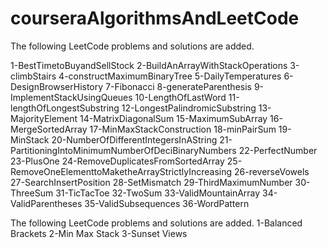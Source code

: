 # courseraAlgorithmsAndLeetCode
The following LeetCode problems and solutions are added.

1-BestTimetoBuyandSellStock
2-BuildAnArrayWithStackOperations
3-climbStairs
4-constructMaximumBinaryTree
5-DailyTemperatures
6-DesignBrowserHistory
7-Fibonacci
8-generateParenthesis
9-ImplementStackUsingQueues
10-LengthOfLastWord
11-lengthOfLongestSubstring
12-LongestPalindromicSubstring
13-MajorityElement
14-MatrixDiagonalSum
15-MaximumSubArray
16-MergeSortedArray
17-MinMaxStackConstruction
18-minPairSum
19-MinStack
20-NumberOfDifferentIntegersInAString
21-PartitioningIntoMinimumNumberOfDeciBinaryNumbers
22-PerfectNumber
23-PlusOne
24-RemoveDuplicatesFromSortedArray
25-RemoveOneElementtoMaketheArrayStrictlyIncreasing
26-reverseVowels
27-SearchInsertPosition
28-SetMismatch
29-ThirdMaximumNumber
30-ThreeSum
31-TicTacToe
32-TwoSum
33-ValidMountainArray
34-ValidParentheses
35-ValidSubsequences
36-WordPattern

The following LeetCode problems and solutions are added.
1-Balanced Brackets
2-Min Max Stack
3-Sunset Views


